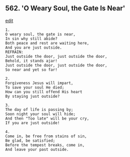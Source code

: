 
## 562.  'O Weary Soul, the Gate Is Near'
[edit](https://docs.google.com/document/d/1raDJdwHL1T6rsNVrL1Jwytpl1Kx6uZ5P/edit?mode=html)



    1.
    O weary soul, the gate is near, 
    In sin why still abide? 
    Both peace and rest are waiting here, 
    And you are just outside. 
    REFRAIN:
    Just outside the door, just outside the door, 
    Behold, it stands ajar! 
    Just outside the door, just outside the door, 
    So near and yet so far! 

    2.
    Forgiveness Jesus will impart, 
    To save your soul He died; 
    How can you still offend His heart 
    By staying just outside? 

    3.
    The day of life is passing by; 
    Soon night your soul will hide; 
    And then "Too late" will be your cry, 
    If you are just outside! 

    4.
    Come in, be free from stains of sin, 
    Be glad, be satisfied; 
    Before the tempest breaks, come in, 
    And leave your past outside.
